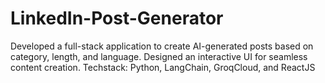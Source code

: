# LinkedIn-Post-Generator

Developed a full-stack application to create AI-generated posts based on category, length, and language. Designed an interactive UI for seamless content creation.
Techstack: Python, LangChain, GroqCloud, and ReactJS
